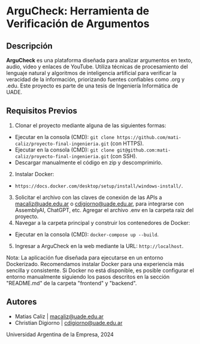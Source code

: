 # ArguCheck: Herramienta de Verificación de Argumentos
## Descripción
**ArguCheck** es una plataforma diseñada para analizar argumentos en texto, audio, video y enlaces de YouTube. Utiliza técnicas de procesamiento del lenguaje natural y algoritmos de inteligencia artificial para verificar la veracidad de la información, priorizando fuentes confiables como .org y .edu. Este proyecto es parte de una tesis de Ingeniería Informática de UADE.
## Requisitos Previos
1) Clonar el proyecto mediante alguna de las siguientes formas:  
  - Ejecutar en la consola (CMD): ```git clone https://github.com/mati-caliz/proyecto-final-ingenieria.git``` (con HTTPS).
  - Ejecutar en la consola (CMD): ```git clone git@github.com:mati-caliz/proyecto-final-ingenieria.git``` (con SSH).
  - Descargar manualmente el código en zip y descomprimirlo.
2) Instalar Docker:
  - ```https://docs.docker.com/desktop/setup/install/windows-install/```.
3) Solicitar el archivo con las claves de conexión de las APIs a macaliz@uade.edu.ar o cdigiorno@uade.edu.ar, para integrarse con AssemblyAI, ChatGPT, etc. Agregar el archivo .env en la carpeta raiz del proyecto.
4) Navegar a la carpeta principal y construir los contenedores de Docker:
  - Ejecutar en la consola (CMD): ```docker-compose up --build```.
5) Ingresar a ArguCheck en la web mediante la URL: ```http://localhost```.

Nota: La aplicación fue diseñada para ejecutarse en un entorno Dockerizado. Recomendamos instalar Docker para una experiencia más sencilla y consistente. Si Docker no está disponible, es posible configurar el entorno manualmente siguiendo los pasos descritos en la sección "README.md" de la carpeta "frontend" y "backend".
## Autores
- Matias Caliz | macaliz@uade.edu.ar
- Christian Digiorno | cdigiorno@uade.edu.ar

Universidad Argentina de la Empresa, 2024
